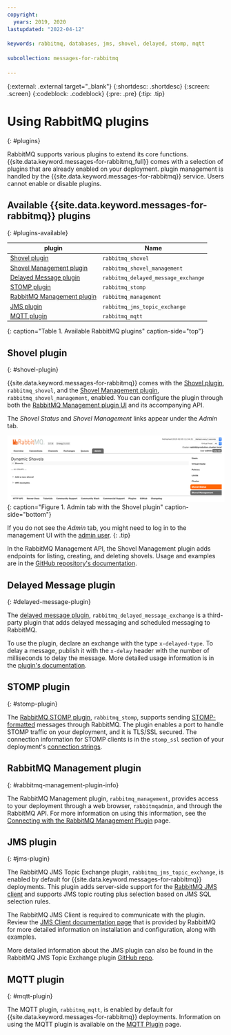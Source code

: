 ```yaml
---
copyright:
  years: 2019, 2020
lastupdated: "2022-04-12"

keywords: rabbitmq, databases, jms, shovel, delayed, stomp, mqtt

subcollection: messages-for-rabbitmq

---
```


{:external: .external target="_blank"}
{:shortdesc: .shortdesc}
{:screen: .screen}
{:codeblock: .codeblock}
{:pre: .pre}
{:tip: .tip}


# Using RabbitMQ plugins
{: #plugins}

RabbitMQ supports various plugins to extend its core functions. {{site.data.keyword.messages-for-rabbitmq_full}} comes with a selection of plugins that are already enabled on your deployment. plugin management is handled by the {{site.data.keyword.messages-for-rabbitmq}} service. Users cannot enable or disable plugins.

## Available {{site.data.keyword.messages-for-rabbitmq}} plugins
{: #plugins-available}

plugin | Name 
-------|-------
[Shovel plugin](#shovel-plugin) | `rabbitmq_shovel` 
[Shovel Management plugin](#delayed-message-plugin)| `rabbitmq_shovel_management`
[Delayed Message plugin](#delayed-message-plugin) | `rabbitmq_delayed_message_exchange`
[STOMP plugin](#stomp-plugin) | `rabbitmq_stomp`
[RabbitMQ Management plugin](#rabbitmq-management-plugin) | `rabbitmq_management`
[JMS plugin](#jms-plugin) | `rabbitmq_jms_topic_exchange`
[MQTT plugin](#mqtt-plugin) | `rabbitmq_mqtt`
{: caption="Table 1. Available RabbitMQ plugins" caption-side="top"}


## Shovel plugin
{: #shovel-plugin}

{{site.data.keyword.messages-for-rabbitmq}} comes with the [Shovel plugin](https://www.rabbitmq.com/shovel.html), `rabbitmq_shovel`, and the [Shovel Management plugin](https://github.com/rabbitmq/rabbitmq-shovel-management), `rabbitmq_shovel_management`, enabled. You can configure the plugin through both the [RabbitMQ Management plugin UI](#rabbitmq-management-plugin) and its accompanying API.

The _Shovel Status_ and _Shovel Management_ links appear under the _Admin_ tab.

![Admin tab with the Shovel plugin](images/plugins-shovel-ui.png){: caption="Figure 1. Admin tab with the Shovel plugin" caption-side="bottom"}

If you do not see the _Admin_ tab, you might need to log in to the management UI with the [admin user](/docs/messages-for-rabbitmq?topic=messages-for-rabbitmq-admin-password). 
{: .tip}

In the RabbitMQ Management API, the Shovel Management plugin adds endpoints for listing, creating, and deleting shovels. Usage and examples are in the [GitHub repository's documentation](https://github.com/rabbitmq/rabbitmq-shovel-management#usage).

## Delayed Message plugin
{: #delayed-message-plugin}

The [delayed message plugin](https://github.com/rabbitmq/rabbitmq-delayed-message-exchange), `rabbitmq_delayed_message_exchange` is a third-party plugin that adds delayed messaging and scheduled messaging to RabbitMQ. 

To use the plugin, declare an exchange with the type `x-delayed-type`. To delay a message, publish it with the `x-delay` header with the number of milliseconds to delay the message. More detailed usage information is in the [plugin's documentation](https://github.com/rabbitmq/rabbitmq-delayed-message-exchange#usage).

## STOMP plugin
{: #stomp-plugin}

The [RabbitMQ STOMP plugin](https://www.rabbitmq.com/stomp.html), `rabbitmq_stomp`, supports sending [STOMP-formatted](http://stomp.github.io/) messages through RabbitMQ. The plugin enables a port to handle STOMP traffic on your deployment, and it is TLS/SSL secured. The connection information for STOMP clients is in the `stomp_ssl` section of your deployment's [connection strings](/docs/messages-for-rabbitmq?topic=messages-for-rabbitmq-connection-strings#the-stomp_ssl-section).

## RabbitMQ Management plugin
{: #rabbitmq-management-plugin-info}

The RabbitMQ Management plugin, `rabbitmq_management`, provides access to your deployment through a web browser, `rabbitmqadmin`, and through the RabbitMQ API. For more information on using this information, see the [Connecting with the RabbitMQ Management Plugin](/docs/messages-for-rabbitmq?topic=messages-for-rabbitmq-management-plugin) page. 

## JMS plugin
{: #jms-plugin}

The RabbitMQ JMS Topic Exchange plugin, `rabbitmq_jms_topic_exchange`, is enabled by default for {{site.data.keyword.messages-for-rabbitmq}} deployments. This plugin adds server-side support for the [RabbitMQ JMS client](https://github.com/rabbitmq/rabbitmq-jms-client) and supports JMS topic routing plus selection based on JMS SQL selection rules.

The RabbitMQ JMS Client is required to communicate with the plugin. Review the [JMS Client documentation page](https://www.rabbitmq.com/jms-client.html) that is provided by RabbitMQ for more detailed information on installation and configuration, along with examples.

More detailed information about the JMS plugin can also be found in the RabbitMQ JMS Topic Exchange plugin [GitHub repo](https://github.com/rabbitmq/rabbitmq-jms-topic-exchange). 

## MQTT plugin
{: #mqtt-plugin}

The MQTT plugin, `rabbitmq_mqtt`, is enabled by default for {{site.data.keyword.messages-for-rabbitmq}} deployments. Information on using the MQTT plugin is available on the [MQTT Plugin](https://www.rabbitmq.com/mqtt.html) page. 